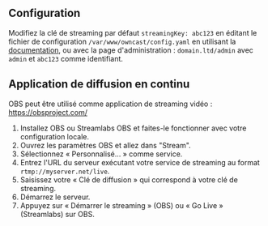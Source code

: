 ## Configuration

Modifiez la clé de streaming par défaut `streamingKey: abc123` en éditant le fichier de configuration `/var/www/owncast/config.yaml` en utilisant la [documentation](https://owncast.online/docs/), ou avec la page d'administration : `domain.ltd/admin` avec `admin` et `abc123` comme identifiant. 

## Application de diffusion en continu

OBS peut être utilisé comme application de streaming vidéo : https://obsproject.com/

1. Installez OBS ou Streamlabs OBS et faites-le fonctionner avec votre configuration locale.
1. Ouvrez les paramètres OBS et allez dans "Stream".
1. Sélectionnez « Personnalisé… » comme service.
1. Entrez l'URL du serveur exécutant votre service de streaming au format `rtmp://myserver.net/live`.
1. Saisissez votre « Clé de diffusion » qui correspond à votre clé de streaming.
1. Démarrez le serveur.
1. Appuyez sur « Démarrer le streaming » (OBS) ou « Go Live » (Streamlabs) sur OBS. 